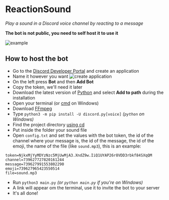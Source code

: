 # ReactionSound
*Play a sound in a Discord voice channel by reacting to a message*

**The bot is not public, you need to self host it to use it**

![example](https://elon-musk.is-inside.me/udPv5lFh.gif)

## How to host the bot
- Go to the [Discord Developer Portal](https://discord.com/developers/applications) and create an application
- Name it however you want
![create application](https://elon-musk.is-inside.me/iSf0cExt.png)
- On the left press **Bot** and then **Add Bot**
- Copy the token, we'll need it later
- Download the latest version of [Python](https://www.python.org/downloads/) and select **Add to path** during the installation
- Open your terminal (or [cmd](https://www.quora.com/How-do-I-open-terminal-in-windows#:~:text=Press%20%22Win%2DR%2C%22,session%20using%20just%20your%20keyboard.&text=Click%20the%20%22Start%20%3E%3E%20Program,session%20using%20just%20your%20mouse.) on Windows)
- Download [FFmpeg](https://ffmpeg.org/download.html)
- Type `python3 -m pip install -U discord.py[voice]` *(`python` on Windows)*
- Find the project directory [using cd](http://modulesunraveled.com/command-line-beginners/moving-and-out-directories-cd-command)
- Put inside the folder your sound file
- Open `config.txt` and set the values with the bot token, the id of the channel where your message is, the id of the message, the id of the emoji, the name of the file (like `sound.mp3`), this is an example:
```
token=NjkxMjYyMDYzNzc5MjUwMjA3.XndZ9w.IiQ1UYAP26r8VDD3rbkf84SXqQM
channel=739627727820161244
message=739627991553802290
emoji=739627965423550514
file=sound.mp3
```
- Run `python3 main.py` *(or `python main.py` if you're on Windows)*
- A link will appear om the terminal, use it to invite the bot to your server
- It's all done!
